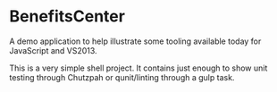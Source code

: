 # BenefitsCenter
A demo application to help illustrate some tooling available today for JavaScript and VS2013.

This is a very simple shell project. It contains just enough to show unit testing through Chutzpah or qunit/linting through a gulp task.
